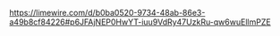 https://limewire.com/d/b0ba0520-9734-48ab-86e3-a49b8cf84226#p6JFAjNEP0HwYT-iuu9VdRy47UzkRu-qw6wuEllmPZE
